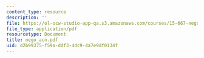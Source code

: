 ```yaml
---
content_type: resource
description: ''
file: https://ol-ocw-studio-app-qa.s3.amazonaws.com/courses/15-667-negotiation-and-conflict-management-spring-2001/d2b99375f59addf34dc94a7e9df0134f_nego_acn.pdf
file_type: application/pdf
resourcetype: Document
title: nego_acn.pdf
uid: d2b99375-f59a-ddf3-4dc9-4a7e9df0134f
---
```

